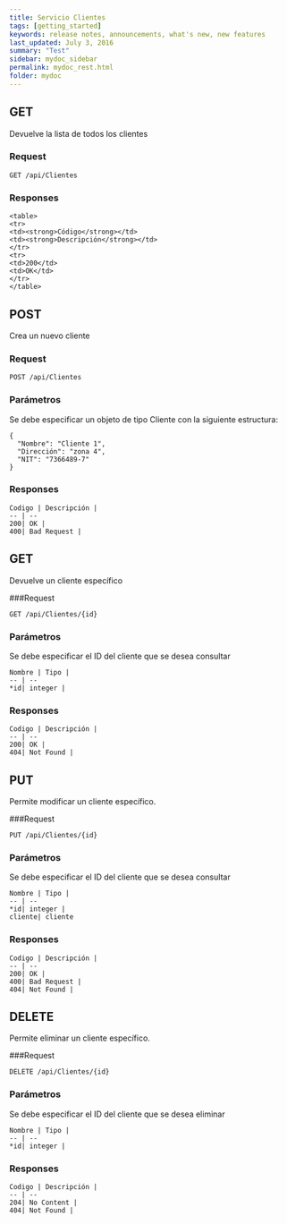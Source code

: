 ```yaml
---
title: Servicio Clientes
tags: [getting_started]
keywords: release notes, announcements, what's new, new features
last_updated: July 3, 2016
summary: "Test"
sidebar: mydoc_sidebar
permalink: mydoc_rest.html
folder: mydoc
---
```


## GET

Devuelve la lista de todos los clientes

### Request

```yamll
GET /api/Clientes
```

### Responses
```yamll
<table>
<tr>
<td><strong>Código</strong></td>
<td><strong>Descripción</strong></td>
</tr>
<tr>
<td>200</td>
<td>OK</td>
</tr>
</table>
```

## POST
Crea un nuevo cliente

### Request
```yamll
POST /api/Clientes
```

### Parámetros
Se debe especificar un objeto de tipo Cliente con la siguiente estructura:
```yamll
{
  "Nombre": "Cliente 1",
  "Dirección": "zona 4",
  "NIT": "7366489-7"
}
```

### Responses
```yamll
Codigo | Descripción | 
-- | --
200| OK | 
400| Bad Request |
```

## GET
Devuelve un cliente específico

###Request
```yamll
GET /api/Clientes/{id}
```

### Parámetros
Se debe especificar el ID del cliente que se desea consultar

```yamll
Nombre | Tipo | 
-- | --
*id| integer | 
```
### Responses
```yamll
Codigo | Descripción | 
-- | --
200| OK | 
404| Not Found |
```

## PUT
Permite modificar un cliente específico.

###Request
```yamll
PUT /api/Clientes/{id}
```

### Parámetros
Se debe especificar el ID del cliente que se desea consultar

```yamll
Nombre | Tipo | 
-- | --
*id| integer | 
cliente| cliente
```
### Responses
```yamll
Codigo | Descripción | 
-- | --
200| OK | 
400| Bad Request |
404| Not Found |
```

## DELETE
Permite eliminar un cliente específico.

###Request
```yamll
DELETE /api/Clientes/{id}
```

### Parámetros
Se debe especificar el ID del cliente que se desea eliminar

```yamll
Nombre | Tipo | 
-- | --
*id| integer | 
```

### Responses
```yamll
Codigo | Descripción | 
-- | --
204| No Content | 
404| Not Found |
```
